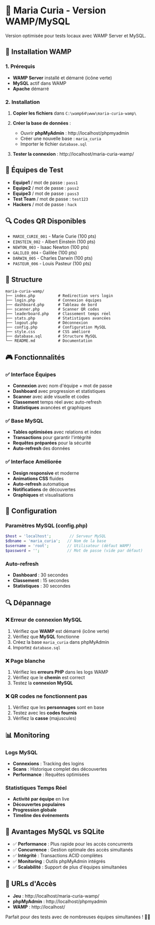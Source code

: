 # 🎪 Maria Curia - Version WAMP/MySQL

Version optimisée pour tests locaux avec WAMP Server et MySQL.

## 🚀 Installation WAMP

### 1. Prérequis
- **WAMP Server** installé et démarré (icône verte)
- **MySQL** actif dans WAMP
- **Apache** démarré

### 2. Installation
1. **Copier les fichiers** dans `C:\wamp64\www\maria-curia-wamp\`

2. **Créer la base de données** :
   - Ouvrir **phpMyAdmin** : http://localhost/phpmyadmin
   - Créer une nouvelle base : `maria_curia`
   - Importer le fichier `database.sql`

3. **Tester la connexion** : http://localhost/maria-curia-wamp/

## 👥 Équipes de Test

- **Equipe1** / mot de passe : `pass1`
- **Equipe2** / mot de passe : `pass2`
- **Equipe3** / mot de passe : `pass3`
- **Test Team** / mot de passe : `test123`
- **Hackers** / mot de passe : `hack`

## 🔍 Codes QR Disponibles

- `MARIE_CURIE_001` - Marie Curie (100 pts)
- `EINSTEIN_002` - Albert Einstein (100 pts)
- `NEWTON_003` - Isaac Newton (100 pts)
- `GALILEO_004` - Galilée (100 pts)
- `DARWIN_005` - Charles Darwin (100 pts)
- `PASTEUR_006` - Louis Pasteur (100 pts)

## 📁 Structure

```
maria-curia-wamp/
├── index.php          # Redirection vers login
├── login.php          # Connexion équipes
├── dashboard.php      # Tableau de bord
├── scanner.php        # Scanner QR codes
├── leaderboard.php    # Classement temps réel
├── stats.php          # Statistiques avancées
├── logout.php         # Déconnexion
├── config.php         # Configuration MySQL
├── style.css          # CSS amélioré
├── database.sql       # Structure MySQL
└── README.md          # Documentation
```

## 🎮 Fonctionnalités

### ✅ **Interface Équipes**
- **Connexion** avec nom d'équipe + mot de passe
- **Dashboard** avec progression et statistiques
- **Scanner** avec aide visuelle et codes
- **Classement** temps réel avec auto-refresh
- **Statistiques** avancées et graphiques

### ✅ **Base MySQL**
- **Tables optimisées** avec relations et index
- **Transactions** pour garantir l'intégrité
- **Requêtes préparées** pour la sécurité
- **Auto-refresh** des données

### ✅ **Interface Améliorée**
- **Design responsive** et moderne
- **Animations CSS** fluides
- **Auto-refresh** automatique
- **Notifications** de découvertes
- **Graphiques** et visualisations

## 🔧 Configuration

### Paramètres MySQL (config.php)
```php
$host = 'localhost';        // Serveur MySQL
$dbname = 'maria_curia';   // Nom de la base
$username = 'root';        // Utilisateur (défaut WAMP)
$password = '';            // Mot de passe (vide par défaut)
```

### Auto-refresh
- **Dashboard** : 30 secondes
- **Classement** : 15 secondes
- **Statistiques** : 30 secondes

## 🔍 Dépannage

### ❌ Erreur de connexion MySQL
1. Vérifiez que **WAMP** est démarré (icône verte)
2. Vérifiez que **MySQL** fonctionne
3. Créez la base `maria_curia` dans phpMyAdmin
4. Importez `database.sql`

### ❌ Page blanche
1. Vérifiez les **erreurs PHP** dans les logs WAMP
2. Vérifiez que le **chemin** est correct
3. Testez la **connexion MySQL**

### ❌ QR codes ne fonctionnent pas
1. Vérifiez que les **personnages** sont en base
2. Testez avec les **codes fournis**
3. Vérifiez la **casse** (majuscules)

## 📊 Monitoring

### Logs MySQL
- **Connexions** : Tracking des logins
- **Scans** : Historique complet des découvertes
- **Performance** : Requêtes optimisées

### Statistiques Temps Réel
- **Activité par équipe** en live
- **Découvertes populaires**
- **Progression globale**
- **Timeline des événements**

## 🎯 Avantages MySQL vs SQLite

- ✅ **Performance** : Plus rapide pour les accès concurrents
- ✅ **Concurrence** : Gestion optimale des accès simultanés
- ✅ **Intégrité** : Transactions ACID complètes
- ✅ **Monitoring** : Outils phpMyAdmin intégrés
- ✅ **Scalabilité** : Support de plus d'équipes simultanées

## 🚀 URLs d'Accès

- **Jeu** : http://localhost/maria-curia-wamp/
- **phpMyAdmin** : http://localhost/phpmyadmin
- **WAMP** : http://localhost/

Parfait pour des tests avec de nombreuses équipes simultanées ! 🎪🔬